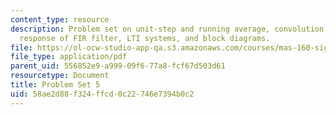 ```yaml
---
content_type: resource
description: Problem set on unit-step and running average, convolution, time-domain
  response of FIR filter, LTI systems, and block diagrams.
file: https://ol-ocw-studio-app-qa.s3.amazonaws.com/courses/mas-160-signals-systems-and-information-for-media-technology-fall-2007/58ae2d88f324ffcd0c22746e7394b0c2_ps5.pdf
file_type: application/pdf
parent_uid: 556852e9-a999-09f6-77a8-fcf67d503d61
resourcetype: Document
title: Problem Set 5
uid: 58ae2d88-f324-ffcd-0c22-746e7394b0c2
---
```

